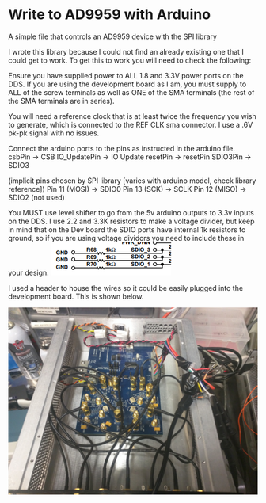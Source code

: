 # Write to AD9959 with Arduino
A simple file that controls an AD9959 device with the SPI library

I wrote this library because I could not find an already existing one that I could get to work.
To get this to work you will need to check the following:

Ensure you have supplied power to ALL 1.8 and 3.3V power ports on the DDS. If you are using the development board as I am, you must supply to ALL of the screw terminals as well as ONE of the SMA terminals (the rest of the SMA terminals are in series).

You will need a reference clock that is at least twice the frequency you wish to generate, which is connected to the REF CLK sma connector. I use a .6V pk-pk signal with no issues.

Connect the arduino ports to the pins as instructed in the arduino file.
  csbPin -> CSB
  IO_UpdatePin -> IO Update
  resetPin -> resetPin
  SDIO3Pin -> SDIO3
  
(implicit pins chosen by SPI library [varies with arduino model, check library reference])
  Pin 11 (MOSI) -> SDIO0
  Pin 13 (SCK) ->  SCLK
  Pin 12 (MISO) -> SDIO2 (not used)
  
You MUST use level shifter to go from the 5v arduino outputs to 3.3v inputs on the DDS. I use 2.2 and 3.3K resistors to make a voltage divider, but keep in mind that on the Dev board the SDIO ports have internal 1k resistors to ground, so if you are using voltage dividors you need to include these in your design.
![alt text](https://github.com/nkschlos/Write-to-AD9959-with-Arduino/blob/master/1kresistors.PNG?raw=true)

I used a header to house the wires so it could be easily plugged into the development board. This is shown below.

![alt text](https://github.com/nkschlos/Write-to-AD9959-with-Arduino/blob/master/IMG_20190108_124642.jpg?raw=true)
